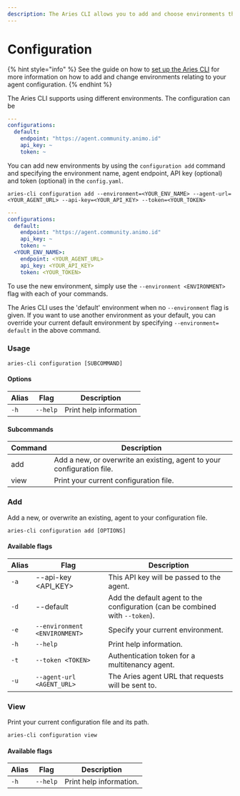 ```yaml
---
description: The Aries CLI allows you to add and choose environments through subcommands.
---
```


# Configuration

{% hint style="info" %}
See the guide on how to [set up the Aries CLI](../guides/configuration.md) for more information on how to add and change environments relating to your agent configuration.&#x20;
{% endhint %}

The Aries CLI supports using different environments. The configuration can be&#x20;

```yaml
---
configurations:
  default:
    endpoint: "https://agent.community.animo.id"
    api_key: ~
    token: ~
```

You can add new environments by using the `configuration add` command and specifying the environment name, agent endpoint, API key (optional) and token (optional) in the `config.yaml`.

```
aries-cli configuration add --environment=<YOUR_ENV_NAME> --agent-url=<YOUR_AGENT_URL> --api-key=<YOUR_API_KEY> --token=<YOUR_TOKEN>
```

```yaml
---
configurations:
  default:
    endpoint: "https://agent.community.animo.id"
    api_key: ~
    token: ~
  <YOUR_ENV_NAME>:
    endpoint: <YOUR_AGENT_URL>
    api_key: <YOUR_API_KEY>
    token: <YOUR_TOKEN>
```

To use the new environment, simply use the `--environment <ENVIRONMENT>` flag with each of your commands.

The Aries CLI uses the 'default' environment when no `--environment` flag is given. If you want to use another environment as your default, you can override your current default environment by specifying `--environment= default` in the above command.





### Usage

```
aries-cli configuration [SUBCOMMAND]
```

#### Options

| Alias | Flag     | Description            |
| ----- | -------- | ---------------------- |
| `-h`  | `--help` | Print help information |

#### Subcommands

| Command | Description                                                            |
| ------- | ---------------------------------------------------------------------- |
| add     | Add a new, or overwrite an existing, agent to your configuration file. |
| view    | Print your current configuration file.                                 |

### Add

Add a new, or overwrite an existing, agent to your configuration file.

```
aries-cli configuration add [OPTIONS] 
```

#### Available flags

| Alias | Flag                          | Description                                                                  |
| ----- | ----------------------------- | ---------------------------------------------------------------------------- |
| `-a`  | --api-key \<API\_KEY>         | This API key will be passed to the agent.                                    |
| `-d`  | --default                     | Add the default agent to the configuration (can be combined with `--token`). |
| `-e`  | `--environment <ENVIRONMENT>` | Specify your current environment.                                            |
| `-h`  | `--help`                      | Print help information.                                                      |
| `-t`  | `--token <TOKEN>`             | Authentication token for a multitenancy agent.                               |
| `-u`  | `--agent-url <AGENT_URL>`     | The Aries agent URL that requests will be sent to.                           |

### View

Print your current configuration file and its path.

```
aries-cli configuration view
```

#### Available flags

| Alias | Flag     | Description             |
| ----- | -------- | ----------------------- |
| `-h`  | `--help` | Print help information. |

